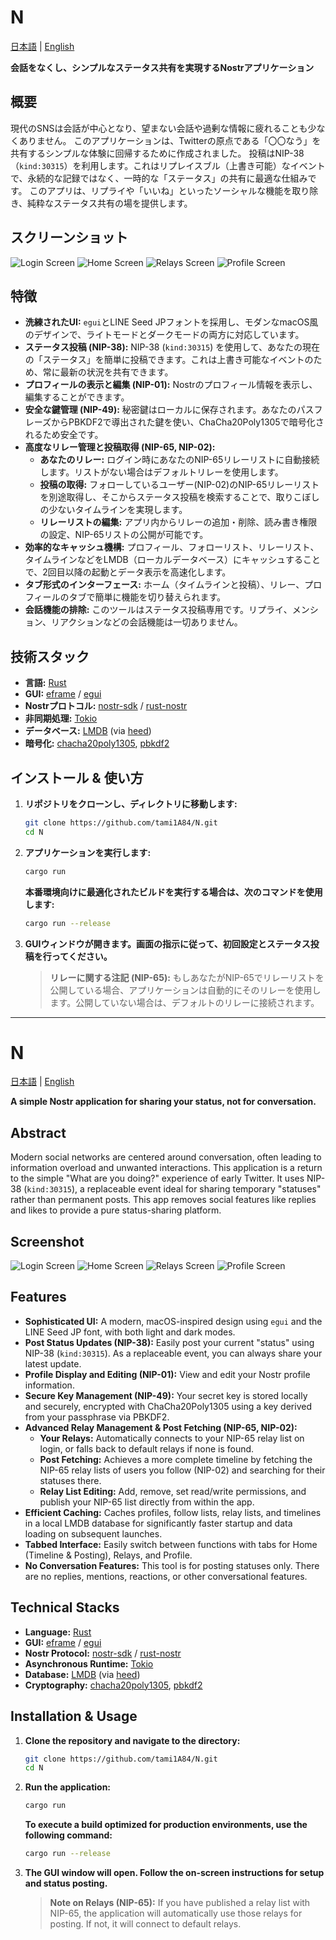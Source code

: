 # N

[日本語](#n) | [English](#n-1)

**会話をなくし、シンプルなステータス共有を実現するNostrアプリケーション**

## 概要

現代のSNSは会話が中心となり、望まない会話や過剰な情報に疲れることも少なくありません。
このアプリケーションは、Twitterの原点である「〇〇なう」を共有するシンプルな体験に回帰するために作成されました。
投稿はNIP-38（`kind:30315`）を利用します。これはリプレイスブル（上書き可能）なイベントで、永続的な記録ではなく、一時的な「ステータス」の共有に最適な仕組みです。
このアプリは、リプライや「いいね」といったソーシャルな機能を取り除き、純粋なステータス共有の場を提供します。

## スクリーンショット

![Login Screen](images/login_screen.png)
![Home Screen](images/home_screen.png)
![Relays Screen](images/relays_screen.png)
![Profile Screen](images/profile_screen.png)

## 特徴

*   **洗練されたUI:** `egui`とLINE Seed JPフォントを採用し、モダンなmacOS風のデザインで、ライトモードとダークモードの両方に対応しています。
*   **ステータス投稿 (NIP-38):** NIP-38 (`kind:30315`) を使用して、あなたの現在の「ステータス」を簡単に投稿できます。これは上書き可能なイベントのため、常に最新の状況を共有できます。
*   **プロフィールの表示と編集 (NIP-01):** Nostrのプロフィール情報を表示し、編集することができます。
*   **安全な鍵管理 (NIP-49):** 秘密鍵はローカルに保存されます。あなたのパスフレーズからPBKDF2で導出された鍵を使い、ChaCha20Poly1305で暗号化されるため安全です。
*   **高度なリレー管理と投稿取得 (NIP-65, NIP-02):**
    *   **あなたのリレー:** ログイン時にあなたのNIP-65リレーリストに自動接続します。リストがない場合はデフォルトリレーを使用します。
    *   **投稿の取得:** フォローしているユーザー(NIP-02)のNIP-65リレーリストを別途取得し、そこからステータス投稿を検索することで、取りこぼしの少ないタイムラインを実現します。
    *   **リレーリストの編集:** アプリ内からリレーの追加・削除、読み書き権限の設定、NIP-65リストの公開が可能です。
*   **効率的なキャッシュ機構:** プロフィール、フォローリスト、リレーリスト、タイムラインなどをLMDB（ローカルデータベース）にキャッシュすることで、2回目以降の起動とデータ表示を高速化します。
*   **タブ形式のインターフェース:** ホーム（タイムラインと投稿）、リレー、プロフィールのタブで簡単に機能を切り替えられます。
*   **会話機能の排除:** このツールはステータス投稿専用です。リプライ、メンション、リアクションなどの会話機能は一切ありません。

## 技術スタック

*   **言語:** [Rust](https://www.rust-lang.org/)
*   **GUI:** [eframe](https://github.com/emilk/egui/tree/master/crates/eframe) / [egui](https://github.com/emilk/egui)
*   **Nostrプロトコル:** [nostr-sdk](https://github.com/nostr-protocol/nostr-sdk) / [rust-nostr](https://github.com/rust-nostr/nostr)
*   **非同期処理:** [Tokio](https://tokio.rs/)
*   **データベース:** [LMDB](https://www.symas.com/lmdb) (via [heed](https://github.com/meilisearch/heed))
*   **暗号化:** [chacha20poly1305](https://crates.io/crates/chacha20poly1305), [pbkdf2](https://crates.io/crates/pbkdf2)

## インストール & 使い方

1.  **リポジトリをクローンし、ディレクトリに移動します:**
    ```bash
    git clone https://github.com/tami1A84/N.git
    cd N
    ```
2.  **アプリケーションを実行します:**
    ```bash
    cargo run
    ```
    **本番環境向けに最適化されたビルドを実行する場合は、次のコマンドを使用します:**
    ```bash
    cargo run --release
    ```
3.  **GUIウィンドウが開きます。画面の指示に従って、初回設定とステータス投稿を行ってください。**

    > **リレーに関する注記 (NIP-65):**
    > もしあなたがNIP-65でリレーリストを公開している場合、アプリケーションは自動的にそのリレーを使用します。公開していない場合は、デフォルトのリレーに接続されます。

---

# N

[日本語](#n) | [English](#n-1)

**A simple Nostr application for sharing your status, not for conversation.**

## Abstract

Modern social networks are centered around conversation, often leading to information overload and unwanted interactions.
This application is a return to the simple "What are you doing?" experience of early Twitter.
It uses NIP-38 (`kind:30315`), a replaceable event ideal for sharing temporary "statuses" rather than permanent posts.
This app removes social features like replies and likes to provide a pure status-sharing platform.

## Screenshot

![Login Screen](images/login_screen.png)
![Home Screen](images/home_screen.png)
![Relays Screen](images/relays_screen.png)
![Profile Screen](images/profile_screen.png)

## Features

*   **Sophisticated UI:** A modern, macOS-inspired design using `egui` and the LINE Seed JP font, with both light and dark modes.
*   **Post Status Updates (NIP-38):** Easily post your current "status" using NIP-38 (`kind:30315`). As a replaceable event, you can always share your latest update.
*   **Profile Display and Editing (NIP-01):** View and edit your Nostr profile information.
*   **Secure Key Management (NIP-49):** Your secret key is stored locally and securely, encrypted with ChaCha20Poly1305 using a key derived from your passphrase via PBKDF2.
*   **Advanced Relay Management & Post Fetching (NIP-65, NIP-02):**
    *   **Your Relays:** Automatically connects to your NIP-65 relay list on login, or falls back to default relays if none is found.
    *   **Post Fetching:** Achieves a more complete timeline by fetching the NIP-65 relay lists of users you follow (NIP-02) and searching for their statuses there.
    *   **Relay List Editing:** Add, remove, set read/write permissions, and publish your NIP-65 list directly from within the app.
*   **Efficient Caching:** Caches profiles, follow lists, relay lists, and timelines in a local LMDB database for significantly faster startup and data loading on subsequent launches.
*   **Tabbed Interface:** Easily switch between functions with tabs for Home (Timeline & Posting), Relays, and Profile.
*   **No Conversation Features:** This tool is for posting statuses only. There are no replies, mentions, reactions, or other conversational features.

## Technical Stacks

*   **Language:** [Rust](https://www.rust-lang.org/)
*   **GUI:** [eframe](https://github.com/emilk/egui/tree/master/crates/eframe) / [egui](https://github.com/emilk/egui)
*   **Nostr Protocol:** [nostr-sdk](https://github.com/nostr-protocol/nostr-sdk) / [rust-nostr](https://github.com/rust-nostr/nostr)
*   **Asynchronous Runtime:** [Tokio](https://tokio.rs/)
*   **Database:** [LMDB](https://www.symas.com/lmdb) (via [heed](https://github.com/meilisearch/heed))
*   **Cryptography:** [chacha20poly1305](https://crates.io/crates/chacha20poly1305), [pbkdf2](https://crates.io/crates/pbkdf2)

## Installation & Usage

1.  **Clone the repository and navigate to the directory:**
    ```bash
    git clone https://github.com/tami1A84/N.git
    cd N
    ```
2.  **Run the application:**
    ```bash
    cargo run
    ```
    **To execute a build optimized for production environments, use the following command:**
    ```bash
    cargo run --release
    ```
4.  **The GUI window will open. Follow the on-screen instructions for setup and status posting.**

    > **Note on Relays (NIP-65):**
    > If you have published a relay list with NIP-65, the application will automatically use those relays for posting. If not, it will connect to default relays.
